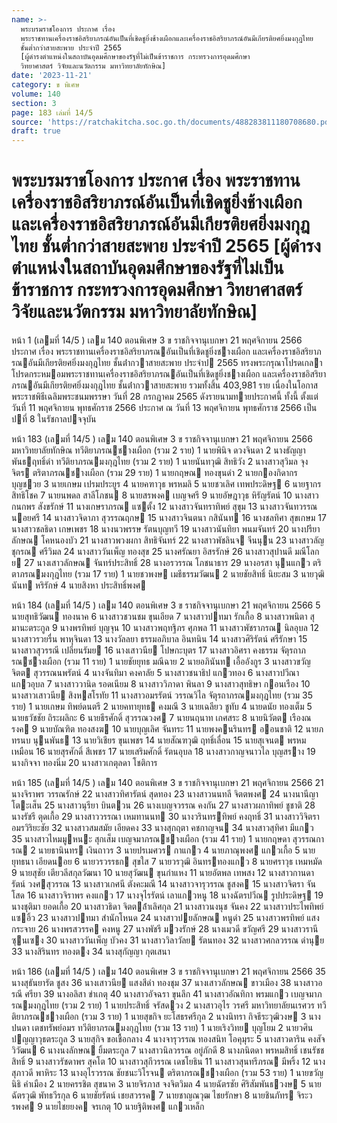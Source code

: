 ```yaml
---
name: >-
  พระบรมราชโองการ ประกาศ เรื่อง
  พระราชทานเครื่องราชอิสริยาภรณ์อันเป็นที่เชิดชูยิ่งช้างเผือกและเครื่องราชอิสริยาภรณ์อันมีเกียรติยศยิ่งมงกุฎไทย
  ชั้นต่ำกว่าสายสะพาย ประจำปี 2565
  [ผู้ดำรงตำแหน่งในสถาบันอุดมศึกษาของรัฐที่ไม่เป็นข้าราชการ กระทรวงการอุดมศึกษา
  วิทยาศาสตร์ วิจัยและนวัตกรรม มหาวิทยาลัยทักษิณ]
date: '2023-11-21'
category: ข พิเศษ
volume: 140
section: 3
page: 183 เล่มที่ 14/5
source: 'https://ratchakitcha.soc.go.th/documents/488283811180708680.pdf'
draft: true
---
```


# พระบรมราชโองการ ประกาศ เรื่อง พระราชทานเครื่องราชอิสริยาภรณ์อันเป็นที่เชิดชูยิ่งช้างเผือกและเครื่องราชอิสริยาภรณ์อันมีเกียรติยศยิ่งมงกุฎไทย ชั้นต่ำกว่าสายสะพาย ประจำปี 2565 [ผู้ดำรงตำแหน่งในสถาบันอุดมศึกษาของรัฐที่ไม่เป็นข้าราชการ กระทรวงการอุดมศึกษา วิทยาศาสตร์ วิจัยและนวัตกรรม มหาวิทยาลัยทักษิณ]

หน้า 1 (เลมที่ 14/5 ) เลม 140 ตอนพิเศษ 3 ข ราชกิจจานุเบกษา 21 พฤศจิกายน 2566 ประกาศ เรื่อง พระราชทานเครื่องราชอิสริยาภรณอันเป็นที่เชิดชูยิ่งชางเผือก และเครื่องราชอิสริยาภรณอันมีเกียรติยศยิ่งมงกุฎไทย ชั้นต่ํากวาสายสะพาย ประจําป 2565 ทรงพระกรุณาโปรดเกลาโปรดกระหมอมพระราชทานเครื่องราชอิสริยาภรณอันเป็นที่เชิดชูยิ่งชางเผือก และเครื่องราชอิสริยาภรณอันมีเกียรติยศยิ่งมงกุฎไทย ชั้นต่ํากวาสายสะพาย รวมทั้งสิ้น 403,981 ราย เนื่องในโอกาสพระราชพิธีเฉลิมพระชนมพรรษา วันที่ 28 กรกฎาคม 2565 ดังรายนามทายประกาศนี้ ทั้งนี้ ตั้งแต่วันที่ 11 พฤศจิกายน พุทธศักราช 2566 ประกาศ ณ วันที่ 13 พฤศจิกายน พุทธศักราช 2566 เป็นปที่ 8 ในรัชกาลปจจุบัน

หน้า 183 (เลมที่ 14/5 ) เลม 140 ตอนพิเศษ 3 ข ราชกิจจานุเบกษา 21 พฤศจิกายน 2566 มหาวิทยาลัยทักษิณ ทวีติยาภรณชางเผือก (รวม 2 ราย) 1 นายพินิจ ดวงจินดา 2 นางธัญญา พันธฤทธิ์ดํา ทวีติยาภรณมงกุฎไทย (รวม 2 ราย) 1 นายนันทวุฒิ สิทธิวัง 2 นางสาวสุวิมล จุงจิตร ตริตาภรณชางเผือก (รวม 29 ราย) 1 นายกฤษณ ทองขุนดํา 2 นายกองกิดากร บุญชวย 3 นายเกษม เปรมประยูร 4 นายคฑาวุธ พรหมลิ 5 นายชวเลิศ เทพประดิษฐ 6 นายฐากร สิทธิโชค 7 นายนพดล สาลีโภชน 8 นายสรพงค เบญจศรี 9 นายอัษฎาวุธ หิรัญรัตน์ 10 นางสาวกนกพร สังขรักษ์ 11 นางเกษราภรณ แซตั้ง 12 นางสาวจันทราทิพย์ สุขุม 13 นางสาวจันทวรรณ นอยศรี 14 นางสาวจิดาภา สุวรรณฤกษ 15 นางสาวจินตนา กสินันท 16 นางชลทิศา สุขเกษม 17 นางสาวชลธิดา เกษเพชร 18 นางนวพรรษ รัตนบุญทวี 19 นางสาวนันทิยา พนมจันทร์ 20 นางปรียาลักษณ โคหนองบัว 21 นางสาวพวงผกา สิทธิจันทร์ 22 นางสาวพัชลินจ จีนนุน 23 นางสาวลัญชุกรณ ศรีวิมล 24 นางสาววันเพ็ญ ทองสุข 25 นางศรัณยา อิสรรักษ์ 26 นางสาวสุปานดี มณีโลกย 27 นางเสาวลักษณ จันทร์ประสิทธิ์ 28 นางอรวรรณ โภชนาธาร 29 นางอรสา นุนแกว ตริตาภรณมงกุฎไทย (รวม 17 ราย) 1 นายชวพงษ เมธีธรรมวัฒน 2 นายชัยสิทธิ์ นิยะสม 3 นายวุฒินันท หริรักษ์ 4 นายสิงหา ประสิทธิ์พงศ

หน้า 184 (เลมที่ 14/5 ) เลม 140 ตอนพิเศษ 3 ข ราชกิจจานุเบกษา 21 พฤศจิกายน 2566 5 นายสุทธิวัฒน ทองนาค 6 นางสาวชวนชม ขุนเอียด 7 นางสาวปทมา รักเกื้อ 8 นางสาวพนิตา สุมานะตระกูล 9 นางพรทิพย์ บุญจุน 10 นางสาวพฤทฐิภร ศุภพล 11 นางสาวพัชราภรณ นิลอุบล 12 นางสาวรวยรื่น พาหุจินดา 13 นางวัลลยา ธรรมอภิบาล อินทนิน 14 นางสาวศิริรัตน์ ศรีรักษา 15 นางสาวสุวรรณี เปลี่ยนรัมย 16 นางเสาวนีย โปษกะบุตร 17 นางสาวอิศรา คงธรรม จัตุรถาภรณชางเผือก (รวม 11 ราย) 1 นายชัยยุทธ มณีฉาย 2 นายอภินันท เอื้ออังกูร 3 นางสาวขวัญจิตต สุวรรณนพรัตน์ 4 นางจันทิมา คงคาลัย 5 นางสาวชนาธิป แกวทอง 6 นางสาวปวีณา แกวอุบล 7 นางสาววานิด รอดเนียม 8 นางสาววิภาดา พินลา 9 นางสาวสุทธิษา กอนเรือง 10 นางสาวเสาวนีย สิงหสโรทัย 11 นางสาวอมรรัตน์ วรรณวิไล จัตุรถาภรณมงกุฎไทย (รวม 35 ราย) 1 นายเกษม ทิพย์ดนตรี 2 นายคทายุทธ คงมณี 3 นายเฉลียว ชูทับ 4 นายดนัย ทองเต็ม 5 นายธวัชชัย ถิระผลิกะ 6 นายธีรศักดิ์ สุวรรณวงศ 7 นายนฤนาท เกศสระ 8 นายนิวัตต เรืองณรงค 9 นายบัณฑิต ทองสงฆ 10 นายบุญเลิศ จันทระ 11 นายพงคนรินทร ออนชาติ 12 นายภทรนบ นุนพันธ 13 นายวิเชียร ขุนเพชร 14 นายสัณฑวุฒิ ฤทธิ์เลื่อน 15 นายสุเจนต พรหมเหมือน 16 นายสุรศักดิ์ สีเพชร 17 นายเสริมศักดิ์ รัตนอุบล 18 นางสาวกาญจนาวไล บุญสราง 19 นางกิจจา ทองนิ่ม 20 นางสาวเกตุลดา โชติการ

หน้า 185 (เลมที่ 14/5 ) เลม 140 ตอนพิเศษ 3 ข ราชกิจจานุเบกษา 21 พฤศจิกายน 2566 21 นางจิราพร วรรณรักษ์ 22 นางสาวทิศารัตน์ สุดทอง 23 นางสาวนนทลี จิตตพงศ 24 นางนานีญา โตะเส็น 25 นางสาวนุรียา บินตวน 26 นางเบญจวรรณ คงกัน 27 นางสาวผกาทิพย์ ชูชาติ 28 นางรัชรี ตุดเกื้อ 29 นางสาววรรณา เหมทานนท 30 นางวรินทรทิพย์ คงฤทธิ์ 31 นางสาววิจิตรา อมรวิริยะชัย 32 นางสาวสมสมัย เอียดคง 33 นางสุกฤตา คชกาญจน 34 นางสาวสุทิศา มีแกว 35 นางสาวไหมมูหนะ สุกเส็ม เบญจมาภรณชางเผือก (รวม 41 ราย) 1 นายกฤษดา สุวรรณการณ 2 นายธานินทร เงินถาวร 3 นายปรเมศวร กาแกว 4 นายภาณุพงศ แกวเกื้อ 5 นายยุทธนา เอียดนอย 6 นายวรวรรธก สุขใส 7 นายวรวุฒิ อินทรทองแกว 8 นายศราวุธ เหมหมัด 9 นายสุชัย เตียวลีสกุลวัฒนา 10 นายสุวัฒน ขุนกําแหง 11 นายอัตพล เทพสง 12 นางสาวกานดารัตน์ วงศสุวรรณ 13 นางสาวเกศนี ตังคะมณี 14 นางสาวจารุวรรณ ชูสงค 15 นางสาวจิตรา จันโสด 16 นางสาวจิราพร คงแกว 17 นางจุไรรัตน์ เลาแกวหนู 18 นางฉัตรปวีณ รูปประดิษฐ 19 นางชุติมา ยอดเกื้อ 20 นางสาวธิดา จิตตล้ําเลิศกุล 21 นางสาวนงนุช จันคง 22 นางสาวประไพทิพย์ แซอิ้ว 23 นางสาวปทมา สํานักโหนด 24 นางสาวปยลักษณ หนูดํา 25 นางสาวพรทิพย์ แสงกระจาย 26 นางพรสวรรค คงหนู 27 นางพัชรี มวงรักษ์ 28 นางเมวดี ขวัญศรี 29 นางสาวรานี ซุนเซง 30 นางสาววันเพ็ญ บัวคง 31 นางสาววิลาวัลย รัตนทอง 32 นางสาวศกลวรรณ ดํานุย 33 นางสิรินทร ทองตง 34 นางสุกัญญา กุตเสนา

หน้า 186 (เลมที่ 14/5 ) เลม 140 ตอนพิเศษ 3 ข ราชกิจจานุเบกษา 21 พฤศจิกายน 2566 35 นางสุธันยารัต ชูสง 36 นางเสาวนีย แสงสีดํา ทองชุม 37 นางเสาวลักษณ ขาวเมือง 38 นางสาวอรณี ศรียา 39 นางอลิสา ขําเกตุ 40 นางสาวอัจฉรา ขุนลึก 41 นางสาวอัณทิกา พรมแกว เบญจมาภรณมงกุฎไทย (รวม 2 ราย) 1 นายประสิทธิ์ จรัสดวง 2 นางสาวอุไร วรศรี มหาวิทยาลัยนเรศวร ทวีติยาภรณชางเผือก (รวม 3 ราย) 1 นายสุขกิจ ยะโสธรศรีกุล 2 นางนิทรา กิจธีระวุฒิวงษ 3 นางปนดา เตชทรัพย์อมร ทวีติยาภรณมงกุฎไทย (รวม 13 ราย) 1 นายเริงวิทย บุญโยม 2 นายวศิน ปญญาวุธตระกูล 3 นายสุกิจ ขอเชื้อกลาง 4 นางจารุวรรณ ทองสนิท โอคุมุระ 5 นางสาวดาริน คงสัจวิวัฒน 6 นางนงลักษณ ยิ้มตระกูล 7 นางสาวนิลวรรณ อยู่ภักดี 8 นางภนิตดา พรหมสิทธิ์ เชนรัชชสิทธิ์ 9 นางสาวรัชดาพร สุคโต 10 นางสาวสุกีวรรณ เดชโยธิน 11 นางสาวสุนทรีภรณ มีพริ้ง 12 นางสุภาวดี พาหิระ 13 นางอุไรวรรณ ชัยชนะวิโรจน ตริตาภรณชางเผือก (รวม 53 ราย) 1 นายขวัญนิธิ คําเมือง 2 นายครรชิต สุขนาค 3 นายจิรภาส จงจิตวิมล 4 นายฉัตรชัย ศิริสัมพันธวงษ 5 นายฉัตรวุฒิ พัทธวีรกุล 6 นายชัยรัตน์ เชยสวรรค 7 นายชาญณวุฒ ไชยรักษา 8 นายชินภัทร จิระวรพงศ 9 นายไชยยงค จรเกตุ 10 นายฐิติพงศ แกวเหล็ก
